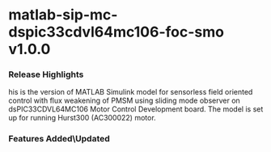 # matlab-sip-mc-dspic33cdvl64mc106-foc-smo v1.0.0
### Release Highlights
his is the version of MATLAB Simulink model for sensorless field oriented control with flux weakening of PMSM using sliding mode observer on dsPIC33CDVL64MC106 Motor Control Development board.
The model is set up for running Hurst300 (AC300022) motor.

### Features Added\Updated



